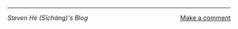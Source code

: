---

<div
    style="display: flex; justify-content: space-between;"
>
<em>Steven Hé (Sīchàng)'s Blog</em>
<a href="https://github.com/SichangHe/sichanghe.github.io/discussions/new?category=general&title=Comment:%20" target="_blank">Make a comment</a>
</div>
